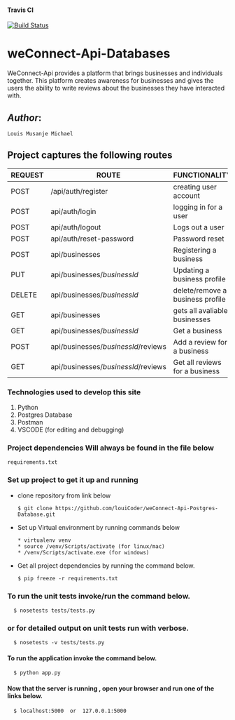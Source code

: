 #### Travis CI
[![Build Status](https://travis-ci.org/louiCoder/weConnect-Api-Postgres-Database.svg?branch=master)](https://travis-ci.org/louiCoder/weConnect-Api-Postgres-Database)

# weConnect-Api-Databases

WeConnect-Api provides a platform that brings businesses and individuals together. This platform creates awareness for businesses and gives the users the ability to write reviews about the businesses they have interacted with.

## _Author_:
    Louis Musanje Michael

## __Project captures the following routes__

| REQUEST | ROUTE | FUNCTIONALITY |
| ------- | ----- | ------------- |
| POST | /api/auth/register | creating user account |
| POST | api/auth/login | logging in for a user |
| POST | api/auth/logout | Logs out a user |
| POST | api/auth/reset-password | Password reset |
| POST | api/businesses | Registering a business |
| PUT | api/businesses/_businessId_ | Updating a business profile |
| DELETE | api/businesses/_businessId_ | delete/remove a business profile |
| GET | api/businesses | gets all avaliable businesses |
| GET | api/businesses/_businessId_ | Get a business |
| POST | api/businesses/_businessId_/reviews | Add a review for a business |
| GET | api/businesses/_businessId_/reviews | Get all reviews for a business |


### __Technologies used to develop this site__
1. Python
2. Postgres Database
3. Postman
4. VSCODE (for editing and debugging)

### __Project dependencies Will always be found in the file below__
    requirements.txt

### __Set up project to get it up and running__
* clone repository from link below
  
      $ git clone https://github.com/louiCoder/weConnect-Api-Postgres-Database.git
* Set up Virtual environment by running commands below

      * virtualenv venv
      * source /venv/Scripts/activate (for linux/mac)
      * /venv/Scripts/activate.exe (for windows)

* Get all project dependencies by running the command below.

      $ pip freeze -r requirements.txt
      
### __To run the unit tests invoke/run the command below.__

      $ nosetests tests/tests.py

### __or for detailed output on unit tests run with verbose.__

      $ nosetests -v tests/tests.py
      
#### To run the application invoke the command below.

      $ python app.py
      
 #### Now that the server is running , open your browser and run one of the links below.

      $ localhost:5000  or  127.0.0.1:5000
